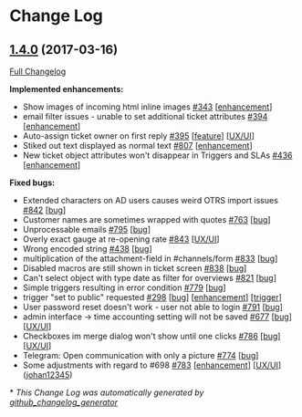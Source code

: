 # Change Log

## [1.4.0](https://github.com/zammad/zammad/tree/1.4.0) (2017-03-16)
[Full Changelog](https://github.com/zammad/zammad/compare/1.3.0...1.4.0)

**Implemented enhancements:**

- Show images of incoming html inline images [\#343](https://github.com/zammad/zammad/issues/343) [[enhancement](https://github.com/zammad/zammad/labels/enhancement)]
- email filter issues - unable to set additional ticket attributes [\#394](https://github.com/zammad/zammad/issues/394) [[enhancement](https://github.com/zammad/zammad/labels/enhancement)]
- Auto-assign ticket owner on first reply [\#395](https://github.com/zammad/zammad/issues/395) [[feature](https://github.com/zammad/zammad/labels/feature)] [[UX/UI](https://github.com/zammad/zammad/labels/UX/UI)]
- Stiked out text displayed as normal text [\#807](https://github.com/zammad/zammad/issues/807) [[enhancement](https://github.com/zammad/zammad/labels/enhancement)]
- New ticket object attributes won't disappear in Triggers and SLAs [\#436](https://github.com/zammad/zammad/issues/436) [[enhancement](https://github.com/zammad/zammad/labels/enhancement)]


**Fixed bugs:**

- Extended characters on AD users causes weird OTRS import issues [\#842](https://github.com/zammad/zammad/issues/842) [[bug](https://github.com/zammad/zammad/labels/bug)]
- Customer names are sometimes wrapped with quotes [\#763](https://github.com/zammad/zammad/issues/763) [[bug](https://github.com/zammad/zammad/labels/bug)]
- Unprocessable emails [\#795](https://github.com/zammad/zammad/issues/795) [[bug](https://github.com/zammad/zammad/labels/bug)]
- Overly exact gauge at re-opening rate [\#843](https://github.com/zammad/zammad/issues/843) [[UX/UI](https://github.com/zammad/zammad/labels/UX/UI)]
- Wrong encoded string [\#438](https://github.com/zammad/zammad/issues/438) [[bug](https://github.com/zammad/zammad/labels/bug)]
- multiplication of the attachment-field in \#channels/form [\#833](https://github.com/zammad/zammad/issues/833) [[bug](https://github.com/zammad/zammad/labels/bug)]
- Disabled macros are still shown in ticket screen [\#838](https://github.com/zammad/zammad/issues/838) [[bug](https://github.com/zammad/zammad/labels/bug)]
- Can't select object with type date as filter for overviews [\#821](https://github.com/zammad/zammad/issues/821) [[bug](https://github.com/zammad/zammad/labels/bug)]
- Simple triggers resulting in error condition [\#779](https://github.com/zammad/zammad/issues/779) [[bug](https://github.com/zammad/zammad/labels/bug)]
- trigger "set to public" requested [\#298](https://github.com/zammad/zammad/issues/298) [[bug](https://github.com/zammad/zammad/labels/bug)] [[enhancement](https://github.com/zammad/zammad/labels/enhancement)] [[trigger](https://github.com/zammad/zammad/labels/trigger)]
- User password reset doesn't work - user not able to login [\#791](https://github.com/zammad/zammad/issues/791) [[bug](https://github.com/zammad/zammad/labels/bug)]
- admin interface -\> time accounting setting will not be saved [\#677](https://github.com/zammad/zammad/issues/677) [[bug](https://github.com/zammad/zammad/labels/bug)] [[UX/UI](https://github.com/zammad/zammad/labels/UX/UI)]
- Checkboxes im merge dialog won't show until one clicks [\#786](https://github.com/zammad/zammad/issues/786) [[bug](https://github.com/zammad/zammad/labels/bug)] [[UX/UI](https://github.com/zammad/zammad/labels/UX/UI)]
- Telegram: Open communication with only a picture [\#774](https://github.com/zammad/zammad/issues/774) [[bug](https://github.com/zammad/zammad/labels/bug)]
- Some adjustments with regard to \#698 [\#783](https://github.com/zammad/zammad/pull/783) [[enhancement](https://github.com/zammad/zammad/labels/enhancement)] [[UX/UI](https://github.com/zammad/zammad/labels/UX/UI)] ([johan12345](https://github.com/johan12345))

\* *This Change Log was automatically generated by [github_changelog_generator](https://github.com/skywinder/Github-Changelog-Generator)*